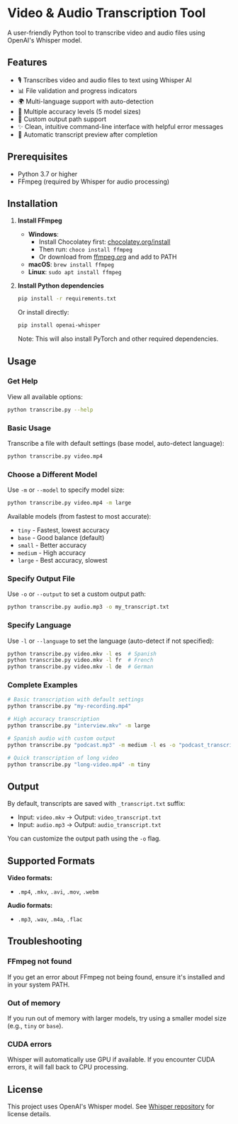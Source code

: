# Video & Audio Transcription Tool

A user-friendly Python tool to transcribe video and audio files using OpenAI's Whisper model.

## Features

- 🎙️ Transcribes video and audio files to text using Whisper AI
- 📊 File validation and progress indicators
- 🌍 Multi-language support with auto-detection
- 🎯 Multiple accuracy levels (5 model sizes)
- 📁 Custom output path support
- ✨ Clean, intuitive command-line interface with helpful error messages
- 📝 Automatic transcript preview after completion

## Prerequisites

- Python 3.7 or higher
- FFmpeg (required by Whisper for audio processing)

## Installation

1. **Install FFmpeg**
   - **Windows**:
     - Install Chocolatey first: [chocolatey.org/install](https://chocolatey.org/install)
     - Then run: `choco install ffmpeg`
     - Or download from [ffmpeg.org](https://ffmpeg.org/download.html) and add to PATH
   - **macOS**: `brew install ffmpeg`
   - **Linux**: `sudo apt install ffmpeg`

2. **Install Python dependencies**
   ```bash
   pip install -r requirements.txt
   ```

   Or install directly:
   ```bash
   pip install openai-whisper
   ```

   Note: This will also install PyTorch and other required dependencies.

## Usage

### Get Help

View all available options:
```bash
python transcribe.py --help
```

### Basic Usage

Transcribe a file with default settings (base model, auto-detect language):
```bash
python transcribe.py video.mp4
```

### Choose a Different Model

Use `-m` or `--model` to specify model size:
```bash
python transcribe.py video.mp4 -m large
```

Available models (from fastest to most accurate):
- `tiny` - Fastest, lowest accuracy
- `base` - Good balance (default)
- `small` - Better accuracy
- `medium` - High accuracy
- `large` - Best accuracy, slowest

### Specify Output File

Use `-o` or `--output` to set a custom output path:
```bash
python transcribe.py audio.mp3 -o my_transcript.txt
```

### Specify Language

Use `-l` or `--language` to set the language (auto-detect if not specified):
```bash
python transcribe.py video.mkv -l es  # Spanish
python transcribe.py video.mkv -l fr  # French
python transcribe.py video.mkv -l de  # German
```

### Complete Examples

```bash
# Basic transcription with default settings
python transcribe.py "my-recording.mp4"

# High accuracy transcription
python transcribe.py "interview.mkv" -m large

# Spanish audio with custom output
python transcribe.py "podcast.mp3" -m medium -l es -o "podcast_transcript.txt"

# Quick transcription of long video
python transcribe.py "long-video.mp4" -m tiny
```

## Output

By default, transcripts are saved with `_transcript.txt` suffix:
- Input: `video.mkv` → Output: `video_transcript.txt`
- Input: `audio.mp3` → Output: `audio_transcript.txt`

You can customize the output path using the `-o` flag.

## Supported Formats

**Video formats:**
- `.mp4`, `.mkv`, `.avi`, `.mov`, `.webm`

**Audio formats:**
- `.mp3`, `.wav`, `.m4a`, `.flac`

## Troubleshooting

### FFmpeg not found
If you get an error about FFmpeg not being found, ensure it's installed and in your system PATH.

### Out of memory
If you run out of memory with larger models, try using a smaller model size (e.g., `tiny` or `base`).

### CUDA errors
Whisper will automatically use GPU if available. If you encounter CUDA errors, it will fall back to CPU processing.

## License

This project uses OpenAI's Whisper model. See [Whisper repository](https://github.com/openai/whisper) for license details.
